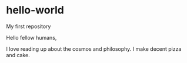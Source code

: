 # hello-world
My first repository

Hello fellow humans,

I love reading up about the cosmos and philosophy.
I make decent pizza and cake.
